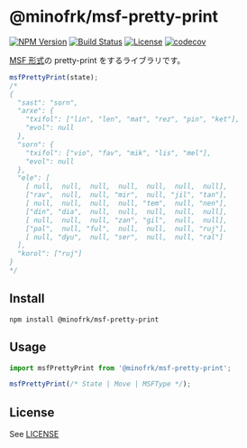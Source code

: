 @minofrk/msf-pretty-print
===============================================================================

[![NPM Version](https://img.shields.io/npm/v/@minofrk/msf-pretty-print.svg?style=flat-square)](https://www.npmjs.com/package/@minofrk/msf-pretty-print)
[![Build Status](https://img.shields.io/travis/com/minofrk/msf-pretty-print.js/master.svg?style=flat-square)](https://travis-ci.com/minofrk/msf-pretty-print.js)
[![License](https://img.shields.io/github/license/minofrk/msf-pretty-print.js.svg?style=flat-square)](LICENSE)
[![codecov](https://img.shields.io/codecov/c/github/minofrk/msf-pretty-print.js.svg?style=flat-square)](https://codecov.io/gh/minofrk/msf-pretty-print.js)

[MSF 形式](https://github.com/minofrk/mino-seslax-format)の pretty-print をするライブラリです。

```typescript
msfPrettyPrint(state);
/*
{
  "sast": "sorn",
  "arxe": {
    "txifol": ["lin", "len", "mat", "rez", "pin", "ket"],
    "evol": null
  },
  "sorn": {
    "txifol": ["vio", "fav", "mik", "lis", "mel"],
    "evol": null
  },
  "ele": [
    [ null,  null,  null,  null,  null,  null,  null],
    ["rav",  null,  null, "mir",  null, "jil", "tan"],
    [ null,  null,  null,  null, "tem",  null, "nen"],
    ["din", "dia",  null,  null,  null,  null,  null],
    [ null,  null,  null, "zan", "gil",  null,  null],
    ["pal",  null, "ful",  null,  null,  null, "ruj"],
    [ null, "dyu",  null, "ser",  null,  null, "ral"]
  ],
  "korol": ["ruj"]
}
*/
```

Install
-------------------------------------------------------------------------------

    npm install @minofrk/msf-pretty-print

Usage
-------------------------------------------------------------------------------

```typescript
import msfPrettyPrint from '@minofrk/msf-pretty-print';

msfPrettyPrint(/* State | Move | MSFType */);
```

License
-------------------------------------------------------------------------------

See [LICENSE](LICENSE)
